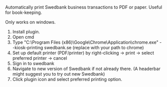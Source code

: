Automatically print Swedbank business transactions to PDF or paper. Useful for book-keeping.

Only works on windows.

1. Install plugin. 
2. Open cmd
3. Type "C:\Program Files (x86)\Google\Chrome\Application\chrome.exe" --kiosk-printing swedbank.se (replace with your path to chrome)
4. Set up default printer (PDF/printer) by right-clicking -> print -> select preferred printer -> cancel
5. Sign in to swedbank
6. Navigate to new version of Swedbank if not already there. (A headerbar might suggest you to try out new Swedbank)
7. Click plugin icon and select preferred printing option. 